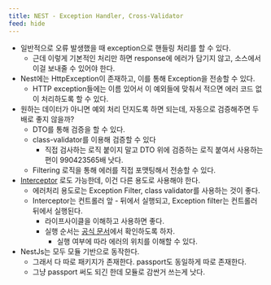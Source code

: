 ```yaml
---
title: NEST - Exception Handler, Cross-Validator
feed: hide
---
```


- 일반적으로 오류 발생했을 때 exception으로 핸들링 처리를 할 수 있다.
	- 근데 이렇게 기본적인 처리만 하면 response에 에러가 담기지 않고, 소스에서 이걸 보내줄 수 있어야 한다.
- Nest에는 HttpException이 존재하고, 이를 통해 Exception을 전송할 수 있다.
	- HTTP exception들에는 이름 있어서 이 예외들에 맞춰서 적으면 에러 코드 없이 처리하도록 할 수 있다.
- 원하는 데이터가 아니면 예외 처리 던지도록 하면 되는데, 자동으로 검증해주면 두배로 좋지 않을까?
	- DTO를 통해 검증을 할 수 있다.
	- class-validator를 이용해 검증할 수 있다
		- 직접 검사하는 로직 붙이지 말고 DTO 위에 검증하는 로직 붙여서 사용하는 편이 990423565배 낫다.
	- Filtering 로직을 통해 에러를 직접 포맷팅해서 전송할 수 있다.
- [Interceptor](obsidian://open?vault=markdown_git&file=%EC%86%8C%ED%94%84%ED%8A%B8%EC%9B%A8%EC%96%B4%20%EB%A7%88%EC%97%90%EC%8A%A4%ED%8A%B8%EB%A1%9C%2FNestjs%2FloggerMiddleware%2C%20implements) 로도 가능한데, 이건 다른 용도로 사용해야 한다.
	- 에러처리 용도로는 Exception Filter, class validator를 사용하는 것이 좋다.
	- Interceptor는 컨트롤러 앞 - 뒤에서 실행되고, Exception filter는 컨트롤러 뒤에서 실행된다.
		- 라이프사이클을 이해하고 사용하면 좋다.
		- 실행 순서는 [공식 문서](https://docs.nestjs.com/faq/request-lifecycle)에서 확인하도록 하자.
			- 실행 여부에 따라 에러의 위치를 이해할 수 있다.
- NestJs는 모두 모듈 기반으로 동작한다.
	- 그래서 다 따로 패키지가 존재한다. passport도 동일하게 따로 존재한다.
	- 그냥 passport 써도 되긴 한데 모듈로 감싼거 쓰는게 낫다.



